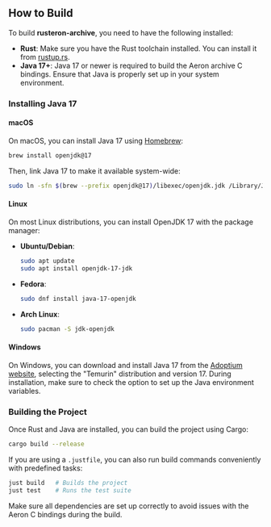 
## How to Build

To build **rusteron-archive**, you need to have the following installed:

- **Rust**: Make sure you have the Rust toolchain installed. You can install it from [rustup.rs](https://rustup.rs/).
- **Java 17+**: Java 17 or newer is required to build the Aeron archive C bindings. Ensure that Java is properly set up in your system environment.

### Installing Java 17

#### macOS
On macOS, you can install Java 17 using [Homebrew](https://brew.sh/):

```bash
brew install openjdk@17
```

Then, link Java 17 to make it available system-wide:

```bash
sudo ln -sfn $(brew --prefix openjdk@17)/libexec/openjdk.jdk /Library/Java/JavaVirtualMachines/openjdk-17.jdk
```

#### Linux
On most Linux distributions, you can install OpenJDK 17 with the package manager:

- **Ubuntu/Debian**:
  ```bash
  sudo apt update
  sudo apt install openjdk-17-jdk
  ```

- **Fedora**:
  ```bash
  sudo dnf install java-17-openjdk
  ```

- **Arch Linux**:
  ```bash
  sudo pacman -S jdk-openjdk
  ```

#### Windows
On Windows, you can download and install Java 17 from the [Adoptium website](https://adoptium.net/), selecting the "Temurin" distribution and version 17. During installation, make sure to check the option to set up the Java environment variables.

### Building the Project

Once Rust and Java are installed, you can build the project using Cargo:

```bash
cargo build --release
```

If you are using a `.justfile`, you can also run build commands conveniently with predefined tasks:

```bash
just build   # Builds the project
just test    # Runs the test suite
```

Make sure all dependencies are set up correctly to avoid issues with the Aeron C bindings during the build.
